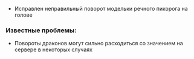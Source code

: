 - Исправлен неправильный поворот модельки речного пикорога на голове

### Известные проблемы:
- Повороты драконов могут сильно расходиться со значением на сервере в некоторых случаях
